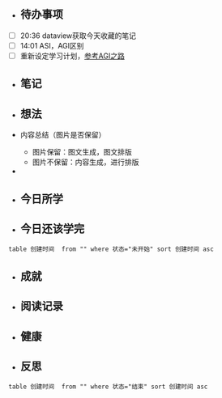 

- ## 待办事项
- [ ] 20:36   dataview获取今天收藏的笔记
- [ ] 14:01   ASI，AGI区别
- [ ] 重新设定学习计划，[参考AGI之路](https://waytoagi.feishu.cn/wiki/QPe5w5g7UisbEkkow8XcDmOpn8e)
    
- ## 笔记
    
- ## 想法
- 内容总结（图片是否保留）
	- 图片保留：图文生成，图文排版
	- 图片不保留：内容生成，进行排版
- 
    
- ## 今日所学

- ## 今日还该学完
```dataview
table 创建时间  from "" where 状态="未开始" sort 创建时间 asc
```

    
- ## 成就
    
- ## 阅读记录
    
- ## 健康
	
- ## 反思


```dataview
table 创建时间  from "" where 状态="结束" sort 创建时间 asc
```
